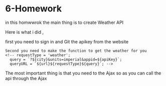 # 6-Homework
in this homwwrok the main thing is to create Weather API 

Here is what i did , 

first you need to sign in and Git the apikey from the website 
<!-- const apiKey = "";
    let url = 'https://api.openweathermap.org/data/2.5/';
    let requestType = ""; 
    let query =""; -->
    Second you need to make the function to get the weather for you 
    <!-- requestType = 'weather';
      query = `?${city}&units=imperial&appid=${apiKey}`;
      queryURL = `${url}${requestType}${query}`; -->
The most important thing is that you need to the Ajax so as you can call the api through the Ajax 
<!-- $.ajax({
        url: queryURL,
        method: 'GET' -->
